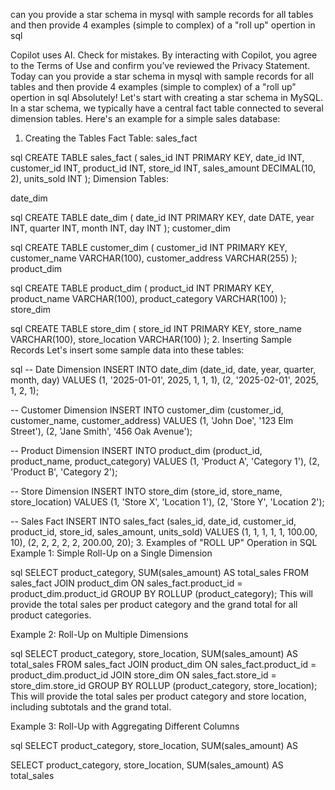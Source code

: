 can you provide a star schema in mysql with sample records for all tables and then provide 4 examples (simple to complex) of a "roll up" opertion in sql

Copilot uses AI. Check for mistakes. By interacting with Copilot, you agree to the Terms of Use and confirm you’ve reviewed the Privacy Statement.
Today
can you provide a star schema in mysql with sample records for all tables and then provide 4 examples (simple to complex) of a "roll up" opertion in sql
Absolutely! Let's start with creating a star schema in MySQL. In a star schema, we typically have a central fact table connected to several dimension tables. Here's an example for a simple sales database:

1. Creating the Tables
Fact Table: sales_fact

sql
CREATE TABLE sales_fact (
    sales_id INT PRIMARY KEY,
    date_id INT,
    customer_id INT,
    product_id INT,
    store_id INT,
    sales_amount DECIMAL(10, 2),
    units_sold INT
);
Dimension Tables:

date_dim

sql
CREATE TABLE date_dim (
    date_id INT PRIMARY KEY,
    date DATE,
    year INT,
    quarter INT,
    month INT,
    day INT
);
customer_dim

sql
CREATE TABLE customer_dim (
    customer_id INT PRIMARY KEY,
    customer_name VARCHAR(100),
    customer_address VARCHAR(255)
);
product_dim

sql
CREATE TABLE product_dim (
    product_id INT PRIMARY KEY,
    product_name VARCHAR(100),
    product_category VARCHAR(100)
);
store_dim

sql
CREATE TABLE store_dim (
    store_id INT PRIMARY KEY,
    store_name VARCHAR(100),
    store_location VARCHAR(100)
);
2. Inserting Sample Records
Let's insert some sample data into these tables:

sql
-- Date Dimension
INSERT INTO date_dim (date_id, date, year, quarter, month, day)
VALUES (1, '2025-01-01', 2025, 1, 1, 1), (2, '2025-02-01', 2025, 1, 2, 1);

-- Customer Dimension
INSERT INTO customer_dim (customer_id, customer_name, customer_address)
VALUES (1, 'John Doe', '123 Elm Street'), (2, 'Jane Smith', '456 Oak Avenue');

-- Product Dimension
INSERT INTO product_dim (product_id, product_name, product_category)
VALUES (1, 'Product A', 'Category 1'), (2, 'Product B', 'Category 2');

-- Store Dimension
INSERT INTO store_dim (store_id, store_name, store_location)
VALUES (1, 'Store X', 'Location 1'), (2, 'Store Y', 'Location 2');

-- Sales Fact
INSERT INTO sales_fact (sales_id, date_id, customer_id, product_id, store_id, sales_amount, units_sold)
VALUES
(1, 1, 1, 1, 1, 100.00, 10),
(2, 2, 2, 2, 2, 200.00, 20);
3. Examples of "ROLL UP" Operation in SQL
Example 1: Simple Roll-Up on a Single Dimension

sql
SELECT product_category, SUM(sales_amount) AS total_sales
FROM sales_fact
JOIN product_dim ON sales_fact.product_id = product_dim.product_id
GROUP BY ROLLUP (product_category);
This will provide the total sales per product category and the grand total for all product categories.

Example 2: Roll-Up on Multiple Dimensions

sql
SELECT product_category, store_location, SUM(sales_amount) AS total_sales
FROM sales_fact
JOIN product_dim ON sales_fact.product_id = product_dim.product_id
JOIN store_dim ON sales_fact.store_id = store_dim.store_id
GROUP BY ROLLUP (product_category, store_location);
This will provide the total sales per product category and store location, including subtotals and the grand total.

Example 3: Roll-Up with Aggregating Different Columns

sql
SELECT product_category, store_location, SUM(sales_amount) AS

SELECT product_category, store_location, SUM(sales_amount) AS total_sales
